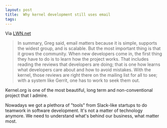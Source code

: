 ```yaml
---
layout: post
title:  Why kernel development still uses email
tags:
---
```


Via [LWN.net](https://lwn.net/SubscriberLink/702177/e2712c9c41c0c683/)

> In summary, Greg said, email matters because it is simple, supports the widest group, and is scalable. But the most important thing is that it grows the community. When new developers come in, the first thing they have to do is to learn how the project works. That includes reading the reviews that developers are doing; that is one how learns what developers care about and how to avoid mistakes. With the kernel, those reviews are right there on the mailing list for all to see; with a system like Gerrit, one has to work to seek them out. 

Kernel.org is one of the most beautiful, long term and non-conventional project that I admire. 

Nowadays we got a plethora of "tools" from Slack-like startups to do teamwork in software development. It's not a matter of technology anymore. We need to understand what's behind our business, what matter most.  

